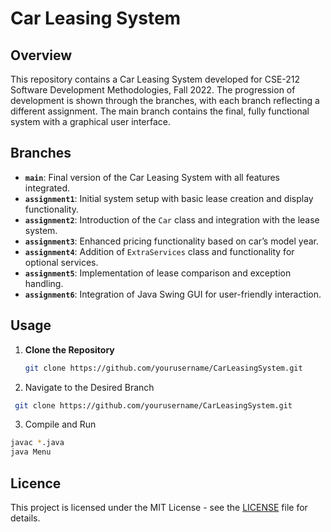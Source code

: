 <!-- # 212-Assignments

As part of your assignment this semester, you are required to develop a Car Leasing System.

## Branches
- Main branch is the latest version
- Every other branch is the updated version of the previous branch according to required tasks for that particular assignment -->

# Car Leasing System

## Overview

This repository contains a Car Leasing System developed for CSE-212 Software Development Methodologies, Fall 2022. The progression of development is shown through the branches, with each branch reflecting a different assignment. The main branch contains the final, fully functional system with a graphical user interface.

## Branches

- **`main`**: Final version of the Car Leasing System with all features integrated.
- **`assignment1`**: Initial system setup with basic lease creation and display functionality.
- **`assignment2`**: Introduction of the `Car` class and integration with the lease system.
- **`assignment3`**: Enhanced pricing functionality based on car’s model year.
- **`assignment4`**: Addition of `ExtraServices` class and functionality for optional services.
- **`assignment5`**: Implementation of lease comparison and exception handling.
- **`assignment6`**: Integration of Java Swing GUI for user-friendly interaction.

## Usage

1. **Clone the Repository**
   ```bash
   git clone https://github.com/yourusername/CarLeasingSystem.git
   ```
2. Navigate to the Desired Branch
  ```bash
   git clone https://github.com/yourusername/CarLeasingSystem.git
  ```
3. Compile and Run
  ```bash
  javac *.java
  java Menu
  ```

## Licence
This project is licensed under the MIT License - see the [LICENSE](LICENSE) file for details.
